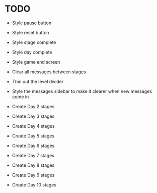 # TODO

* Style pause button
* Style reset button
* Style stage complete
* Style day complete
* Style game end screen
* Clear all messages between stages
* Thin out the level divider

* Style the messages sidebar to make it clearer when new messages come in

* Create Day 2 stages
* Create Day 3 stages
* Create Day 4 stages
* Create Day 5 stages
* Create Day 6 stages
* Create Day 7 stages
* Create Day 8 stages
* Create Day 9 stages
* Create Day 10 stages
